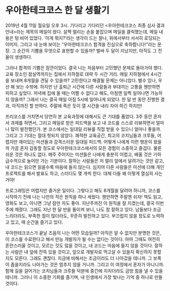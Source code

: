 # 우아한테크코스 한 달 생활기

 2019년 4월 11일 월요일 오후 3시. 기다리고 기다리던 <우아한테크코스 최종 심사 결과 안내>라는 제목의 메일이 왔다. 살짝 떨리는 손을 붙잡으며 메일을 클릭했는데, 메일 내용은 텅 비어 있었다. ‘이게 뭐지?’라는 생각이 드는 찰나, 위에서부터 서서히 로딩되는 이미지. 그리고 내 눈에 보이는 “우아한테크코스 합격을 진심으로 축하합니다!”라는 문장. 그 순간의 기쁨을 무엇으로 표현할 수 있을까? 벌써 두 달이 지났지만, 아직도 그 전율이 생생하다.

 그러나 합격의 기쁨은 잠깐이었다. 결국 나는 처음부터 고민했던 문제로 돌아가야 했다. 교육 장소인 잠실역까지는 집에서 지하철로 대략 두 시간 거리. 매일 지하철에서 4시간을 보내며 8개월을 견딜 수 있을까? 고민한다고 해결될 문제는 아니었다. 별수 있나, 우선 해 보는 수밖에. 하지만 난 출퇴근 시간에 다른 사람들과 부대끼는 고통을 웬만하면 피하고 싶었다. 저녁에 집에 올 때는 어쩔 수 없다고 해도, 아침엔 일찍 일어나면 가능하지 않을까? 그래서 나는 결국 매일 아침 5시에 일어나게 되었다. 한 달 반 동안 진행한 결과, 아직까진 할 만하다. 주말에 죽은 듯이 열 시간을 내리 자야 하긴 하지만!
 
 프리코스를 거치면서 당연히 본 교육과정에 대해서도 큰 기대를 품었다. 3주 동안 혼자서 과제를 하면서, 그리고 메일로 받은 피드백을 보고 내 코드를 스스로 리뷰하면서 얼마나 많이 발전했던가. 본 코스에서는 일대일 리뷰를 직접 받을 수 있으니 얼마나 좋을까. 그리고 그 기대는 절대 헛되지 않았다. 쾌적한 교육공간, 최고의 코치님들과 크루들, 어렵지만 재미있는 미션들과 감격스러운 일대일 피드백. 어떻게 나에게 이런 행운이 왔을까 가끔 혼자 감동할 정도로 우아한테크코스에서의 모든 경험이 소중하고 즐겁다. 물론 쉬운 것은 하나도 없다. 매주 주어지는 미션들은 나에게 충분히 어렵고, 배울 것은 기하급수적으로 늘어만 가는 기분이다. 잘하는 사람들은 저 멀리 앞에서 달려가는 것만 같고, 내 코드는 읽으면 읽을수록 마음에 들지 않는다. 심지어 다른 사람들은 미션에 더해 개인 프로젝트를 해서 발표도 하고, 스터디도 몇 개씩 한다. 대체 다들 왜 이렇게 열심히 사는 거야!
 
 프로그래밍은 어렵지만 즐거운 일이다. 그렇다고 해도 8개월을 달려야 하니까, 코스를 시작하기 전에 나는 나만의 작은 원칙을 하나 세웠다. 웬만하면 주말엔 쉬자! 책도 읽고, 영화도 보고, 아니면 그냥 잠만 자도 좋아. 지난주까진 이 원칙을 잘 지켰는데, 결국 이번 주에 깨졌다. 그래도 지난 한 달 반을 돌이켜 보니, 나도 참 잘하고 있다. 남들보다 조금 느리더라도, 부족한 점이 많더라도, 꾸준히 발전하고 있다. 부끄럽지 않을 정도로 노력하고 있고, 매 순간을 즐기고 있다.
 
 우아한테크코스가 끝날 즈음의 나는 어떤 모습일까? 아직은 알 수 없지만 분명한 것은, 이 코스를 수료한다고 해서 만능 개발자가 될 수는 없다는 것이다. 아마 그때도 여전히 혼란스러울 것이고, 모르는 것도 많을 것이고, 내 코드는 마음에 들지 않을 것이다. 잘하는 사람은 내 앞에 잔뜩 있을 것이고, 앞으로 개발자로 먹고살 수 있을지 확신하지 못할지도 모른다. 그래도 괜찮다. 지금에 비해서는 조금이라도 더 나아갔을 테니까. 그 보폭이 좁을지라도 나아가는 것은 멈추지 않을 거니까. 그리고 이 여정에서 혼자가 아니니까. 함께 길을 걸어가는 코치님들과 크루들 덕분에 중간에 지치더라도 금방 힘을 낼 수 있을 테니까. 그러니 이 소중한 기회를 즐기며, 내 인생에서 가장 빛나는 기억 중 하나로 만들 것이다.

